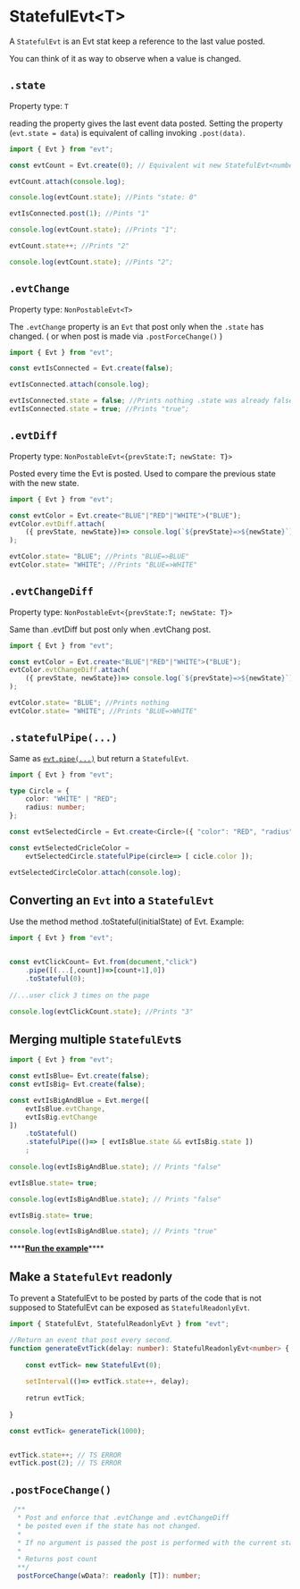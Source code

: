 # StatefulEvt&lt;T&gt;

A `StatefulEvt` is an Evt stat keep a reference to the last value posted. 

You can think of it as way to observe when a value is changed.

## `.state`

Property type: `T`

reading the property gives the last event data posted. Setting the property \(`evt.state = data`\) is equivalent of calling invoking  `.post(data)`.

```typescript
import { Evt } from "evt";

const evtCount = Evt.create(0); // Equivalent wit new StatefulEvt<number>(0)

evtCount.attach(console.log);

console.log(evtCount.state); //Pints "state: 0"

evtIsConnected.post(1); //Pints "1" 

console.log(evtCount.state); //Prints "1";

evtCount.state++; //Prints "2"

console.log(evtCount.state); //Pints "2";
```

## `.evtChange`

Property type: `NonPostableEvt<T>`

The `.evtChange` property is an `Evt` that post only when the `.state` has changed. \( or when post is made via `.postForceChange()` \)

```typescript
import { Evt } from "evt";

const evtIsConnected = Evt.create(false);

evtIsConnected.attach(console.log);

evtIsConnected.state = false; //Prints nothing .state was already false.
evtIsConnected.state = true; //Prints "true";
```

## `.evtDiff`

Property type: `NonPostableEvt<{prevState:T; newState: T}>`

Posted every time the Evt is posted. Used to compare the previous state with the new state.

```typescript
import { Evt } from "evt";

const evtColor = Evt.create<"BLUE"|"RED"|"WHITE">("BLUE");
evtColor.evtDiff.attach(
    ({ prevState, newState})=> console.log(`${prevState}=>${newState}`)
);

evtColor.state= "BLUE"; //Prints "BLUE=>BLUE"
evtColor.state= "WHITE"; //Prints "BLUE=>WHITE"
```

## `.evtChangeDiff`

Property type: `NonPostableEvt<{prevState:T; newState: T}>`

Same than .evtDiff but post only when .evtChang post.

```typescript
import { Evt } from "evt";

const evtColor = Evt.create<"BLUE"|"RED"|"WHITE">("BLUE");
evtColor.evtChangeDiff.attach(
    ({ prevState, newState})=> console.log(`${prevState}=>${newState}`)
);

evtColor.state= "BLUE"; //Prints nothing
evtColor.state= "WHITE"; //Prints "BLUE=>WHITE"
```

## `.statefulPipe(...)`

Same as [`evt.pipe(...)`](https://docs.evt.land/api/evt/pipe) but return a `StatefulEvt`.

```typescript
import { Evt } from "evt";

type Circle = { 
    color: "WHITE" | "RED";
    radius: number;
};

const evtSelectedCircle = Evt.create<Circle>({ "color": "RED", "radius": 3 });

const evtSelectedCricleColor = 
    evtSelectedCircle.statefulPipe(circle=> [ cicle.color ]);

evtSelectedCircleColor.attach(console.log);
```

## Converting an `Evt` into a `StatefulEvt`

Use the method method .toStateful\(initialState\) of Evt. Example:

```typescript
import { Evt } from "evt";


const evtClickCount= Evt.from(document,"click")
    .pipe([(...[,count])=>[count+1],0])
    .toStateful(0);
    
//...user click 3 times on the page

console.log(evtClickCount.state); //Prints "3"
```

## Merging multiple `StatefulEvt`s

```typescript
import { Evt } from "evt";

const evtIsBlue= Evt.create(false);
const evtIsBig= Evt.create(false);

const evtIsBigAndBlue = Evt.merge([
    evtIsBlue.evtChange,
    evtIsBig.evtChange
])
    .toStateful()
    .statefulPipe(()=> [ evtIsBlue.state && evtIsBig.state ])
    ;
    
console.log(evtIsBigAndBlue.state); // Prints "false"

evtIsBlue.state= true;

console.log(evtIsBigAndBlue.state); // Prints "false"

evtIsBig.state= true;

console.log(evtIsBigAndBlue.state); // Prints "true"
```

\*\*\*\*[**Run the example**](https://stackblitz.com/edit/evt-22pavm?embed=1&file=index.ts&hideExplorer=1)\*\*\*\*

## Make a `StatefulEvt` readonly

To prevent a StatefulEvt to be posted by parts of the code that is not supposed to StatefulEvt can be exposed as `StatefulReadonlyEvt`.

```typescript
import { StatefulEvt, StatefulReadonlyEvt } from "evt";

//Return an event that post every second.
function generateEvtTick(delay: number): StatefulReadonlyEvt<number> {
    
    const evtTick= new StatefulEvt(0);
    
    setInterval(()=> evtTick.state++, delay);
    
    retrun evtTick;
    
}

const evtTick= generateTick(1000);


evtTick.state++; // TS ERROR
evtTick.post(2); // TS ERROR
```

## `.postFoceChange()`

```typescript
 /** 
  * Post and enforce that .evtChange and .evtChangeDiff 
  * be posted even if the state has not changed.
  * 
  * If no argument is passed the post is performed with the current state.
  * 
  * Returns post count 
  **/
  postForceChange(wData?: readonly [T]): number;
```

